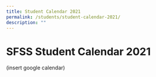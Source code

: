```yaml
---
title: Student Calendar 2021
permalink: /students/student-calendar-2021/
description: ""
---
```

# **SFSS Student Calendar 2021**

(insert google calendar)